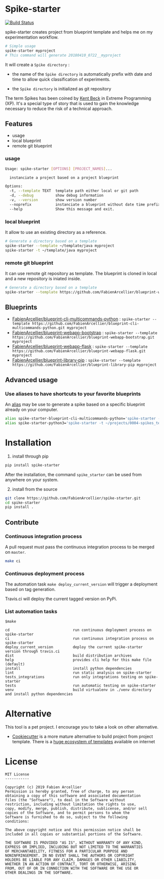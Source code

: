 # Spike-starter

[![Build Status](https://travis-ci.org/FabienArcellier/spike-starter.svg?branch=master)](https://travis-ci.org/FabienArcellier/spike-starter)

spike-starter creates project from blueprint template
and helps me on my experimentation workflow.

```bash
# Simple usage
spike-starter myproject
# This command will generate 20180410_0722__myproject
```

It will create a `Spike directory` :

* the name of the `Spike directory` is automatically prefix with date and time
to allow quick classification of experiments.

* the `Spike directory` is initialized as git repository

The term Spikes has been coined by [Kent Beck](https://fr.wikipedia.org/wiki/Kent_Beck) in Extreme Programming (XP).
It's a special type of story that is used to gain the knowledge
necessary to reduce the risk of a technical approach.

## Features

* usage
* local blueprint
* remote git blueprint

### usage

```bash
Usage: spike-starter [OPTIONS] [PROJECT_NAMES]...

  instanciate a project based on a project blueprint

Options:
  -t, --template TEXT  template path either local or git path
  -d, --debug          show debug information
  -v, --version        show version number
  --noprefix           instanciate a blueprint without date time prefix
  --help               Show this message and exit.
```

### local blueprint

It allow to use an existing directory as a reference.

```bash
# Generate a directory based on a template
spike-starter --template ~/template/java myproject
spike-starter -t ~/template/java myproject
```

### remote git blueprint

It can use remote git repository as template. The blueprint is cloned in local
and a new repository is iniated inside.

```bash
# Generate a directory based on a template
spike-starter --template https://github.com/FabienArcellier/blueprint-webapp-flask.git myproject
```

## Blueprints

* [FabienArcellier/blueprint-cli-multicommands-python](https://github.com/FabienArcellier/blueprint-cli-multicommands-python) : `spike-starter --template https://github.com/FabienArcellier/blueprint-cli-multicommands-python.git myproject`
* [FabienArcellier/blueprint-webapp-bootstrap](https://github.com/FabienArcellier/blueprint-webapp-bootstrap) : `spike-starter --template https://github.com/FabienArcellier/blueprint-webapp-bootstrap.git myproject`
* [FabienArcellier/blueprint-webapp-flask](https://github.com/FabienArcellier/blueprint-webapp-flask) : `spike-starter --template https://github.com/FabienArcellier/blueprint-webapp-flask.git myproject`
* [FabienArcellier/blueprint-library-pip](https://github.com/FabienArcellier/blueprint-library-pip) : `spike-starter --template https://github.com/FabienArcellier/blueprint-library-pip myproject`


## Advanced usage

### Use aliases to have shortcuts to your favorite blueprints

An [alias](https://ss64.com/bash/alias.html) may be use to generate
a spike based on a specific blueprint already on your computer.

```bash
alias spike-starter-blueprint-cli-multicommands-python='spike-starter -t https://github.com/FabienArcellier/blueprint-cli-multicommands-python'
alias spike-starter-python3='spike-starter -t ~/projects/0004-spikes_template/python3_spike'
```

# Installation

1. install through pip

```bash
pip install spike-starter
```

After the installation, the command `spike_starter` can be used
from anywhere on your system.

2. install from the source

```bash
git clone https://github.com/FabienArcellier/spike-starter.git
cd spike-starter
pip install .
```

## Contribute

### Continuous integration process

A pull request must pass the continuous integration process
to be merged on ``master``.

```bash
make ci
```

### Continuous deployment process

The automation task ``make deploy_current_version`` will trigger a deployment
based on tag generation.

Travis.ci will deploy the current tagged version on PyPi.

### List automation tasks

```
$make

cd                             run continuous deployment process on spike-starter
ci                             run continuous integration process on spike-starter
deploy_current_version         deploy the current spike-starter version through travis.ci
dist                           build distribution archives
help                           provides cli help for this make file (default)
install                        install python dependencies
lint                           run static analysis on spike-starter
tests_integrations             run only integrations testing on spike-starter
tests                          run automatic testing on spike-starter
venv                           build virtualenv in ./venv directory and install python dependencies
```

# Alternative

This tool is a pet project. I encourage you to take a look on other alternative.

* [Cookiecutter](https://cookiecutter.readthedocs.io/) is a more mature alternative to build project from project template. There is
  a [huge ecosystem of templates](https://cookiecutter.readthedocs.io/en/1.7.0/README.html#a-pantry-full-of-cookiecutters) available on internet

# License

```
MIT License
-----------

Copyright (c) 2019 Fabien Arcellier
Permission is hereby granted, free of charge, to any person
obtaining a copy of this software and associated documentation
files (the "Software"), to deal in the Software without
restriction, including without limitation the rights to use,
copy, modify, merge, publish, distribute, sublicense, and/or sell
copies of the Software, and to permit persons to whom the
Software is furnished to do so, subject to the following
conditions:

The above copyright notice and this permission notice shall be
included in all copies or substantial portions of the Software.

THE SOFTWARE IS PROVIDED "AS IS", WITHOUT WARRANTY OF ANY KIND,
EXPRESS OR IMPLIED, INCLUDING BUT NOT LIMITED TO THE WARRANTIES
OF MERCHANTABILITY, FITNESS FOR A PARTICULAR PURPOSE AND
NONINFRINGEMENT. IN NO EVENT SHALL THE AUTHORS OR COPYRIGHT
HOLDERS BE LIABLE FOR ANY CLAIM, DAMAGES OR OTHER LIABILITY,
WHETHER IN AN ACTION OF CONTRACT, TORT OR OTHERWISE, ARISING
FROM, OUT OF OR IN CONNECTION WITH THE SOFTWARE OR THE USE OR
OTHER DEALINGS IN THE SOFTWARE.
```
